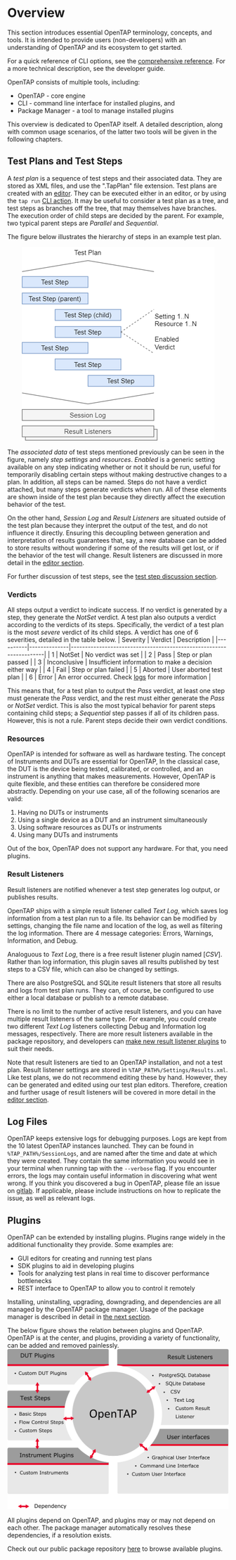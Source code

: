 # Overview
This section introduces essential OpenTAP terminology, concepts, and tools. It is intended to provide users
(non-developers) with an understanding of OpenTAP and its ecosystem to get started.

For a quick reference of CLI options, see the [comprehensive reference](../CLI%20Reference). For a more technical
description, see the developer guide.

OpenTAP consists of multiple tools, including:
-	OpenTAP - core engine
-	CLI - command line interface for installed plugins, and
-   Package Manager - a tool to manage installed plugins

This overview is dedicated to OpenTAP itself. A detailed description, along with common usage scenarios, of the latter
two tools will be given in the following chapters.

## Test Plans and Test Steps

A *test plan* is a sequence of test steps and their associated data. They are stored as XML files, and use the
".TapPlan" file extension. Test plans are created with an [editor](../Editors). They can be executed either in an
editor, or by using the `tap run` [CLI action](../CLI%20Usage). It may be useful to consider a test plan as a tree, and
test steps as branches off the tree, that may themselves have branches. The execution order of child steps are decided
by the parent. For example, two typical parent steps are *Parallel* and *Sequential*.

The figure below illustrates the hierarchy of steps in an example test plan.

<div align="center">
    <img src="./TestPlanIllustration2.png" alt="Illustration of a test plan"/>
</div>

The *associated data* of test steps mentioned previously can be seen in the figure, namely *step settings* and
*resources*. *Enabled* is a generic setting available on any step indicating whether or not it should be run, useful for
temporarily disabling certain steps without making destructive changes to a plan. In addition, all steps can be named.
Steps do not have a verdict attached, but many steps generate verdicts when run. All of these elements are shown inside
of the test plan because they directly affect the execution behavior of the test.

On the other hand, *Session Log* and *Result Listeners* are situated outside of the test plan because they interpret the
output of the test, and do not influence it directly. Ensuring this decoupling between generation and interpretation of
results guarantees that, say, a new database can be added to store results without wondering if some of the results will
get lost, or if the behavior of the test will change. Result listeners are discussed in more detail in the [editor
section](../Editors).

For further discussion of test steps, see the [test step discussion section](../Test%20Steps).

### Verdicts

All steps output a verdict to indicate success. If no verdict is generated by a step, they generate the *NotSet*
verdict. A test plan also outputs a verdict according to the verdicts of its steps. Specifically, the verdict of a test
plan is the most *severe* verdict of its child steps. A verdict has one of 6 severities, detailed in the table
below.
| Severity | Verdict      | Description                                                        |
|----------|--------------|--------------------------------------------------------------------|
| 1        | NotSet       | No verdict was set                                                 |
| 2        | Pass         | Step or plan passed                                                |
| 3        | Inconclusive | Insufficient information to make a decision either way             |
| 4        | Fail         | Step or plan failed                                                |
| 5        | Aborted      | User aborted test plan                                             |
| 6        | Error        | An error occurred. Check [logs](#log%20files) for more information |

This means that, for a test plan to output the *Pass* verdict, at least one step must generate the *Pass* verdict, and
the rest must either generate the *Pass* or *NotSet* verdict. This is also the most typical behavior for parent steps
containing child steps; a *Sequential* step passes if all of its children pass. However, this is not a rule. Parent
steps decide their own verdict conditions.

### Resources

OpenTAP is intended for software as well as hardware testing. The concept of Instruments and DUTs are essential for
OpenTAP, In the classical case, the DUT is the device being tested, calibrated, or controlled, and an instrument is
anything that makes measurements. However, OpenTAP is quite flexible, and these entities can therefore be considered
more abstractly. Depending on your use case, all of the following scenarios are valid:

 1. Having no DUTs or instruments
 2. Using a single device as a DUT and an instrument simultaneously
 3. Using software resources as DUTs or instruments
 4. Using many DUTs and instruments

Out of the box, OpenTAP does not support any hardware. For that, you need plugins.

### Result Listeners

Result listeners are notified whenever a test step generates log output, or publishes results.

OpenTAP ships with a simple result listener called *Text Log*, which saves log information from a test plan run to a
file. Its behavior can be modified by settings, changing the file name and location of the log, as well as filtering the
log information. There are 4 message categories: Errors, Warnings, Information, and Debug.

Analoguous to *Text Log*, there is a free result listener plugin named [*CSV*]. Rather than log information, this plugin
saves all results published by test steps to a CSV file, which can also be changed by settings.

There are also PostgreSQL and SQLite result listeners that store all results and logs from test plan runs. They can, of
course, be configured to use either a local database or publish to a remote database.

There is no limit to the number of active result listeners, and you can have multiple result listeners of the same type.
For example, you could create two different *Text Log* listeners collecting Debug and Information log messages,
respectively. There are more result listeners available in the package repository, and developers can [make new result
listener plugins](../../Developer%20Guide/Result%20Listener/#custom-result-listeners) to suit their needs.

Note that result listeners are tied to an OpenTAP installation, and not a test plan. Result listener settings are stored
in `%TAP_PATH%/Settings/Results.xml`. Like test plans, we do not recommend editing these by hand. However, they can be
generated and edited using our test plan editors. Therefore, creation and further usage of result listeners will be
covered in more detail in the [editor section](../Editors).

## Log Files

OpenTAP keeps extensive logs for debugging purposes. Logs are kept from the 10 latest OpenTAP instances launched. They
can be found in `%TAP_PATH%/SessionLogs`, and are named after the time and date at which they were created. They contain
the same information you would see in your terminal when running tap with the `--verbose` flag. If you encounter errors,
the logs may contain useful information in discovering what went wrong. If you think you discovered a bug in OpenTAP,
please file an issue on [gitlab](https://gitlab.com/OpenTAP/opentap). If applicable, please include instructions on how
to replicate the issue, as well as relevant logs.

## Plugins

OpenTAP can be extended by installing plugins. Plugins range widely in the additional functionality they provide. Some
examples are:
 - GUI editors for creating and running test plans
 - SDK plugins to aid in developing plugins
 - Tools for analyzing test plans in real time to discover performance bottlenecks
 - REST interface to OpenTAP to allow you to control it remotely

Installing, uninstalling, upgrading, downgrading, and dependencies are all managed by the OpenTAP package manager. Usage
of the package manager is described in detail in [the next section](../cli%20guide/package%manager).

The below figure shows the relation between plugins and OpenTAP. OpenTAP is at the center, and plugins, providing a
variety of functionality, can be added and removed painlessly. ![](./TAParchitecture.png#width=600)

All plugins depend on OpenTAP, and plugins may or may not depend on each other. The package manager automatically
resolves these dependencies, if a resolution exists.

Check out our public package repository [here](http://packages.opentap.io/index.html#/?name=OpenTAP) to browse available
plugins.
